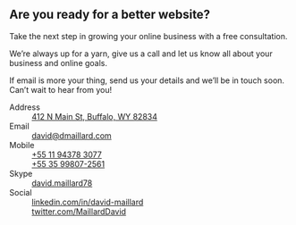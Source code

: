 ## Are you ready for a better website?

Take the next step in growing your online business with a free consultation.

We’re always up for a yarn, give us a call and let us know all about your business and online goals.

If email is more your thing, send us your details and we’ll be in touch soon. Can’t wait to hear from you!

<dl>
<dt>Address</dt>
<dd><a href="https://www.google.com.br/maps/place/412+N+Main+St,+Buffalo,+WY+82834,+USA/@44.3520142,-106.6989692,3a,75y,267.87h,90t/data=!3m6!1e1!3m4!1s_45cEKuvmVa0f6ZG9m-J1A!2e0!7i13312!8i6656!4m5!3m4!1s0x53357868d3b34589:0x3427e85b81208823!8m2!3d44.3520047!4d-106.6993491">412 N Main St, Buffalo, WY 82834</a></dd>
<dt>Email</dt>
<dd><a href="mailto:david@dmaillard.com">david@dmaillard.com</a></dd>
<dt>Mobile</dt>
<dd><a href="tel:+5511943783077">+55 11 94378 3077</a><br><a href="tel:+5535998072561">+55 35 99807-2561</a></dd>
<dt>Skype</dt>
<dd><a href="skype:david.maillard78?chat">david.maillard78</a></dd>
<dt>Social</dt>
<dd><a href="https://www.linkedin.com/in/david-maillard">linkedin.com/in/david-maillard</a><br>
<a href="https://twitter.com/MaillardDavid">twitter.com/MaillardDavid</a><br></dd>
</dl>
